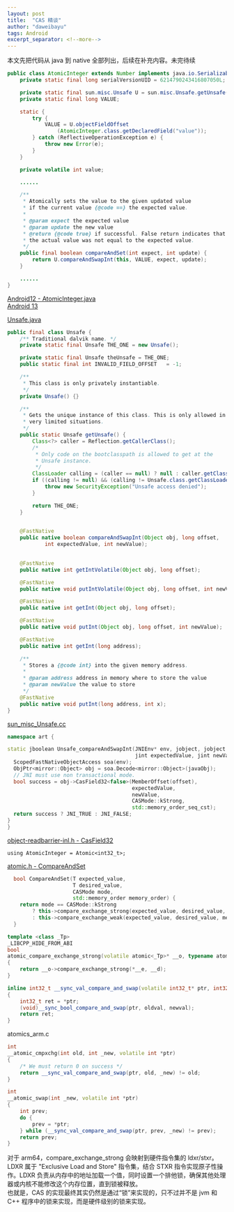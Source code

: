 ```yaml
---
layout: post
title:  "CAS 精谈"
author: "daweibayu"
tags: Android
excerpt_separator: <!--more-->
---
```


<!--more-->

本文先把代码从 java 到 native 全部列出，后续在补充内容。未完待续

```java
public class AtomicInteger extends Number implements java.io.Serializable {
    private static final long serialVersionUID = 6214790243416807050L;

    private static final sun.misc.Unsafe U = sun.misc.Unsafe.getUnsafe();
    private static final long VALUE;

    static {
        try {
            VALUE = U.objectFieldOffset
                (AtomicInteger.class.getDeclaredField("value"));
        } catch (ReflectiveOperationException e) {
            throw new Error(e);
        }
    }

    private volatile int value;

    ......

    /**
     * Atomically sets the value to the given updated value
     * if the current value {@code ==} the expected value.
     *
     * @param expect the expected value
     * @param update the new value
     * @return {@code true} if successful. False return indicates that
     * the actual value was not equal to the expected value.
     */
    public final boolean compareAndSet(int expect, int update) {
        return U.compareAndSwapInt(this, VALUE, expect, update);
    }

    ......
}
```
[Android12 - AtomicInteger.java](https://cs.android.com/android/platform/superproject/+/android12-platform-release:libcore/ojluni/src/main/java/java/util/concurrent/atomic/AtomicInteger.java)  
[Android 13 ](https://cs.android.com/android/platform/superproject/+/android13-release:libcore/ojluni/src/main/java/java/util/concurrent/atomic/AtomicInteger.java) 



[Unsafe.java](https://cs.android.com/android/platform/superproject/+/android14-release:libcore/ojluni/src/main/java/sun/misc/Unsafe.java)

```java
public final class Unsafe {
    /** Traditional dalvik name. */
    private static final Unsafe THE_ONE = new Unsafe();

    private static final Unsafe theUnsafe = THE_ONE;
    public static final int INVALID_FIELD_OFFSET   = -1;

    /**
     * This class is only privately instantiable.
     */
    private Unsafe() {}

    /**
     * Gets the unique instance of this class. This is only allowed in
     * very limited situations.
     */
    public static Unsafe getUnsafe() {
        Class<?> caller = Reflection.getCallerClass();
        /*
         * Only code on the bootclasspath is allowed to get at the
         * Unsafe instance.
         */
        ClassLoader calling = (caller == null) ? null : caller.getClassLoader();
        if ((calling != null) && (calling != Unsafe.class.getClassLoader())) {
            throw new SecurityException("Unsafe access denied");
        }

        return THE_ONE;
    }

    
    @FastNative
    public native boolean compareAndSwapInt(Object obj, long offset,
            int expectedValue, int newValue);

    
    @FastNative
    public native int getIntVolatile(Object obj, long offset);

    @FastNative
    public native void putIntVolatile(Object obj, long offset, int newValue);

    @FastNative
    public native int getInt(Object obj, long offset);

    @FastNative
    public native void putInt(Object obj, long offset, int newValue);

    @FastNative
    public native int getInt(long address);

    /**
     * Stores a {@code int} into the given memory address.
     *
     * @param address address in memory where to store the value
     * @param newValue the value to store
     */
    @FastNative
    public native void putInt(long address, int x);
}

```

[sun_misc_Unsafe.cc](https://cs.android.com/android/platform/superproject/+/android14-release:art/runtime/native/sun_misc_Unsafe.cc)

```c++
namespace art {

static jboolean Unsafe_compareAndSwapInt(JNIEnv* env, jobject, jobject javaObj, jlong offset,
                                         jint expectedValue, jint newValue) {
  ScopedFastNativeObjectAccess soa(env);
  ObjPtr<mirror::Object> obj = soa.Decode<mirror::Object>(javaObj);
  // JNI must use non transactional mode.
  bool success = obj->CasField32<false>(MemberOffset(offset),
                                        expectedValue,
                                        newValue,
                                        CASMode::kStrong,
                                        std::memory_order_seq_cst);
  return success ? JNI_TRUE : JNI_FALSE;
}
}
```


[object-readbarrier-inl.h - CasField32](https://cs.android.com/android/platform/superproject/+/android14-release:art/runtime/mirror/object-readbarrier-inl.h;l=41)


```
using AtomicInteger = Atomic<int32_t>;
```


[atomic.h - CompareAndSet](https://cs.android.com/android/platform/superproject/+/android14-release:art/libartbase/base/atomic.h;l=108)


```c++
  bool CompareAndSet(T expected_value,
                     T desired_value,
                     CASMode mode,
                     std::memory_order memory_order) {
    return mode == CASMode::kStrong
        ? this->compare_exchange_strong(expected_value, desired_value, memory_order)
        : this->compare_exchange_weak(expected_value, desired_value, memory_order);
  }
```


```c++
template <class _Tp>
_LIBCPP_HIDE_FROM_ABI
bool
atomic_compare_exchange_strong(volatile atomic<_Tp>* __o, typename atomic<_Tp>::value_type* __e, typename atomic<_Tp>::value_type __d) _NOEXCEPT
{
    return __o->compare_exchange_strong(*__e, __d);
}
```



```c++
inline int32_t __sync_val_compare_and_swap(volatile int32_t* ptr, int32_t oldval, int32_t newval)
{
    int32_t ret = *ptr;
    (void)__sync_bool_compare_and_swap(ptr, oldval, newval);
    return ret;
}
```


atomics_arm.c

```c++
int
__atomic_cmpxchg(int old, int _new, volatile int *ptr)
{
    /* We must return 0 on success */
    return __sync_val_compare_and_swap(ptr, old, _new) != old;
}

int
__atomic_swap(int _new, volatile int *ptr)
{
    int prev;
    do {
        prev = *ptr;
    } while (__sync_val_compare_and_swap(ptr, prev, _new) != prev);
    return prev;
}
```


对于 arm64，compare_exchange_strong 会映射到硬件指令集的 ldxr/stxr。  
LDXR 属于 "Exclusive Load and Store" 指令集，结合 STXR 指令实现原子性操作。LDXR 负责从内存中的地址加载一个值，同时设置一个排他锁，确保其他处理器或内核不能修改这个内存位置，直到锁被释放。  
也就是，CAS 的实现最终其实仍然是通过“锁”来实现的，只不过并不是 jvm 和 C++ 程序中的锁来实现，而是硬件级别的锁来实现。